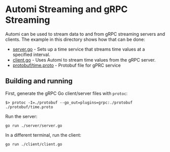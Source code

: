 Automi Streaming and gRPC Streaming
===================================

Automi can be used to stream data to and from gRPC streaming servers and clients.
The example in this directory shows how that can be done:

- [server.go](./server.go) - Sets up a time service that streams time values at a specified interval.
- [client.go](./client.go) - Uses Automi to stream time values from the gRPC server.
- [protobuf/time.proto](./protobuf/time.proto) - Protobuf file for gPRC service

## Building and running
First, generate the gRPC Go client/server files with `protoc`:
```
$> protoc -I=./protobuf --go_out=plugins=grpc:./protobuf ./protobuf/time.proto
```

Run the server:
```
go run ./server/server.go
```

In a different terminal, run the client:
```
go run ./client/client.go
```
